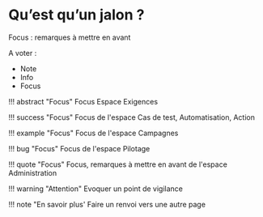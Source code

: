 # Qu’est qu’un jalon ?

Focus : remarques à mettre en avant

A voter : 

 - Note
 - Info
 - Focus

!!! abstract "Focus" 
	Focus Espace Exigences
	
!!! success "Focus" 
	Focus de l'espace Cas de test, Automatisation, Action

!!! example "Focus" 
	Focus de l'espace Campagnes

!!! bug "Focus" 
	Focus de l'espace Pilotage

!!! quote "Focus" 
	Focus, remarques à mettre en avant de l'espace Administration

!!! warning "Attention" 
	Evoquer un point de vigilance

!!! note "En savoir plus'
	Faire un renvoi vers une autre page



<!--stackedit_data:
eyJoaXN0b3J5IjpbLTYzODk4ODEzNSwtMzIzOTE5ODMxLDIwMz
AxNzY1NjldfQ==
-->